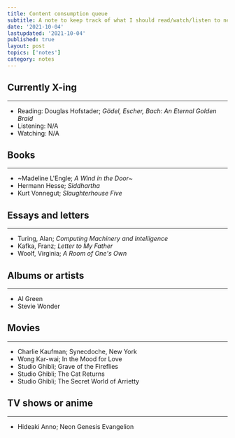 ```yaml
---
title: Content consumption queue
subtitle: A note to keep track of what I should read/watch/listen to next
date: '2021-10-04'
lastupdated: '2021-10-04'
published: true
layout: post
topics: ['notes']
category: notes
---
```


## Currently X-ing
---

- Reading: Douglas Hofstader; *Gödel, Escher, Bach: An Eternal Golden Braid*
- Listening: N/A
- Watching: N/A


## Books
--- 

- ~Madeline L'Engle; *A Wind in the Door*~
- Hermann Hesse; *Siddhartha*
- Kurt Vonnegut; *Slaughterhouse Five*


## Essays and letters
--- 
- Turing, Alan; *Computing Machinery and Intelligence*
- Kafka, Franz; *Letter to My Father*
- Woolf, Virginia; *A Room of One's Own*


## Albums or artists
---

- Al Green
- Stevie Wonder

## Movies
---

- Charlie Kaufman; Synecdoche, New York
- Wong Kar-wai; In the Mood for Love
- Studio Ghibli; Grave of the Fireflies
- Studio Ghibli; The Cat Returns
- Studio Ghibli; The Secret World of Arrietty


## TV shows or anime
--- 

- Hideaki Anno; Neon Genesis Evangelion 



